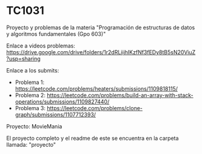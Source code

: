 # TC1031
Proyecto y problemas de la materia "Programación de estructuras de datos y algoritmos fundamentales (Gpo 603)"

Enlace a videos problemas:
https://drive.google.com/drive/folders/1r2dRLiijhIKzfNf3fEDy8tB5sN20ViuZ?usp=sharing

Enlace a los submits:
- Problema 1: https://leetcode.com/problems/heaters/submissions/1109818115/
- Problema 2: https://leetcode.com/problems/build-an-array-with-stack-operations/submissions/1109827440/
- Problema 3: https://leetcode.com/problems/clone-graph/submissions/1107712393/

Proyecto: MovieMania

El proyecto completo y el readme de este se encuentra en la carpeta llamada: "proyecto"
